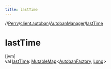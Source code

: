 ```yaml
---
title: lastTime
---
```

//[Perry](../../../index.html)/[client.autoban](../index.html)/[AutobanManager](index.html)/[lastTime](last-time.html)



# lastTime



[jvm]\
val [lastTime](last-time.html): [MutableMap](https://kotlinlang.org/api/latest/jvm/stdlib/kotlin.collections/-mutable-map/index.html)<[AutobanFactory](../-autoban-factory/index.html), [Long](https://kotlinlang.org/api/latest/jvm/stdlib/kotlin/-long/index.html)>




